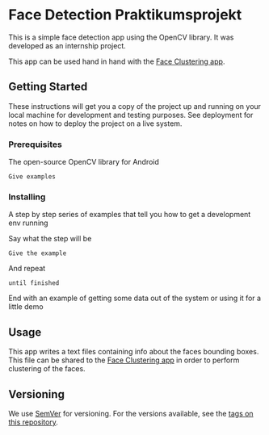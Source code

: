 # Face Detection Praktikumsprojekt

This is a simple face detection app using the OpenCV library.
It was developed as an internship project.

This app can be used hand in hand with the [Face Clustering app](https://evcs.photoprintit.lan/maic/face-clustering-praktikumsprojekt).

## Getting Started

These instructions will get you a copy of the project up and running on your local machine for development and testing purposes. See deployment for notes on how to deploy the project on a live system.

### Prerequisites

The open-source OpenCV library for Android
```
Give examples
```

### Installing

A step by step series of examples that tell you how to get a development env running

Say what the step will be

```
Give the example
```

And repeat

```
until finished
```

End with an example of getting some data out of the system or using it for a little demo

## Usage

This app writes a text files containing info about the faces bounding boxes.
This file can be shared to the [Face Clustering app](https://evcs.photoprintit.lan/maic/face-clustering-praktikumsprojekt) in order to perform clustering of the faces.

## Versioning

We use [SemVer](http://semver.org/) for versioning. For the versions available, see the [tags on this repository](https://github.com/your/project/tags). 
